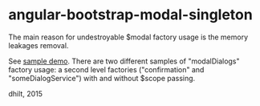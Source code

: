 angular-bootstrap-modal-singleton
================

The main reason for undestroyable $modal factory usage is the memory leakages removal.

See [sample demo](http://rawgit.com/dhilt/angular-bootstrap-modal-singleton/master/sample/localView.html). There are two different samples of "modalDialogs" factory usage: a second level factories ("confirmation" and "someDialogService") with and without $scope passing.

dhilt, 2015
